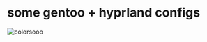 some gentoo + hyprland configs
==============================
![colorsooo](https://github.com/user-attachments/assets/4048c25e-555e-4f9d-8ddd-bd27c226cea1)

